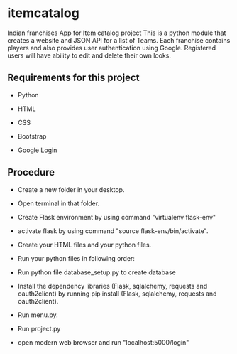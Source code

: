 # itemcatalog

Indian franchises App for Item catalog project This is a python module that creates a website and JSON API for a list of Teams. Each franchise contains players and also provides user authentication using Google. Registered users will have ability to edit and delete their own looks. 

## Requirements for this project

* Python

* HTML

* CSS

* Bootstrap

* Google Login

## Procedure

* Create a new folder in your desktop.

* Open terminal in that folder.

* Create Flask environment by using command "virtualenv flask-env"

* activate flask by using command "source flask-env/bin/activate".

* Create your HTML files and your python files.

* Run your python files in following order:

* Run python file database_setup.py to create database

* Install the dependency libraries (Flask, sqlalchemy, requests and oauth2client) by running pip install (Flask, sqlalchemy, requests and oauth2client).

* Run menu.py.

* Run project.py

* open modern web browser and run "localhost:5000/login"
